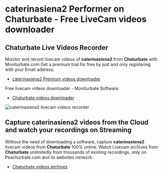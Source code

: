 # caterinasiena2 Performer on Chaturbate - Free LiveCam videos downloader

## Chaturbate Live Videos Recorder

Monitor and record livecam videos of **caterinasiena2** from **Chaturbate** with Moniturbate.com
Get a premium trial for free by just and only registering with your Email address:
* [caterinasiena2 Premium videos downloader](https://moniturbate.com/request-demo-licence-key.html)

Free livecam videos downloader - Moniturbate Software:
* [Chaturbate videos downloader](https://moniturbate.com/moniturbate-download-software.html)

![caterinasiena2 livecam videos recorder](https://peachurnet.com/templates/moniturbate-software.png)


## Capture caterinasiena2 videos from the Cloud and watch your recordings on Streaming

Without the need of downloading a software, capture **caterinasiena2** livecam videos from **Chaturbate** 100% online.
Watch Livecam archives from **Chaturbate** unlimitedly from thousands of existing recordings, only on Peachurbate.com and its websites network:
* [Chaturbate videos archives](https://peachurnet.com/)